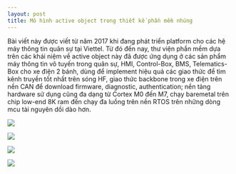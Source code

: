 ```yaml
---
layout: post
title: Mô hình active object trong thiết kế phần mềm nhúng
---
```


Bài viết này được viết từ năm 2017 khi đang phát triển platform cho các hệ máy thông tin quân sự tại Viettel. Từ đó đến nay, thư viện phần mềm dựa trên các khái niệm về active object này đã được ứng dụng ở các sản phẩm máy thông tin vô tuyến trong quân sự, HMI, Control-Box, BMS, Telematics-Box cho xe điện 2 bánh, dùng để implement hiệu quả các giao thức để tìm kênh truyền tốt nhất trên sóng HF, giao thức backbone trong xe điện trên nền CAN để download firmware, diagnostic, authentication; nền tảng hardware sử dụng cũng đa dạng từ Cortex M0 đến M7, chạy baremetal trên chip low-end 8K ram đến chạy đa luồng trên nền RTOS trên những dòng mcu tài nguyên dồi dào hơn. 

![](https://raw.githubusercontent.com/hoaln/hoaln.github.io/master/active_object_images/active-object-thiet-ke-pm-nhung-1.jpg)

![](https://raw.githubusercontent.com/hoaln/hoaln.github.io/master/active_object_images/active-object-thiet-ke-pm-nhung-2.jpg)

![](https://raw.githubusercontent.com/hoaln/hoaln.github.io/master/active_object_images/active-object-thiet-ke-pm-nhung-3.jpg)

![](https://raw.githubusercontent.com/hoaln/hoaln.github.io/master/active_object_images/active-object-thiet-ke-pm-nhung-4.jpg)